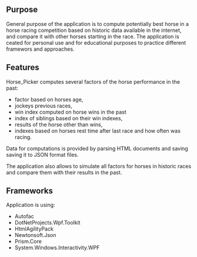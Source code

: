 ## Purpose

General purpose of the application is to compute potentially best horse in a horse racing competition based on historic data available in the internet, and compare it with other horses starting in the race. The application is ceated for personal use and for educational purposes to practice different framewors and approaches.

## Features

Horse_Picker computes several factors of the horse performance in the past:
- factor based on horses age,
- jockeys previous races,
- win index computed on horse wins in the past
- index of siblings based on their win indexes,
- results of the horse other than wins,
- indexes based on horses rest time after last race and how often was racing.

Data for computations is provided by parsing HTML documents and saving saving it to JSON format files.

The application also allows to simulate all factors for horses in historic races and compare them with their results in the past.

## Frameworks

Application is using:
- Autofac
- DotNetProjects.Wpf.Toolkit
- HtmlAgilityPack
- Newtonsoft.Json
- Prism.Core
- System.Windows.Interactivity.WPF
